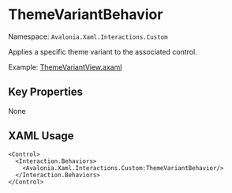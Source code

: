 # ThemeVariantBehavior

Namespace: `Avalonia.Xaml.Interactions.Custom`

Applies a specific theme variant to the associated control.

Example: [ThemeVariantView.axaml](samples/BehaviorsTestApplication/Views/Pages/ThemeVariantView.axaml)

## Key Properties
None

## XAML Usage
```xaml
<Control>
  <Interaction.Behaviors>
    <Avalonia.Xaml.Interactions.Custom:ThemeVariantBehavior/>
  </Interaction.Behaviors>
</Control>
```
